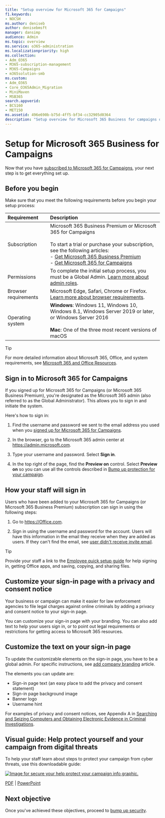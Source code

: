 ```yaml
---
title: "Setup overview for Microsoft 365 for Campaigns"
f1.keywords:
- NOCSH
ms.author: deniseb
author: denisebmsft
manager: dansimp
audience: Admin
ms.topic: overview
ms.service: o365-administration
ms.localizationpriority: high
ms.collection: 
- Adm_O365
- M365-subscription-management 
- M365-Campaigns
- m365solution-smb
ms.custom:
- Adm_O365
- Core_O365Admin_Migration
- MiniMaven
- MSB365
search.appverid:
- BCS160
- MET150
ms.assetid: 496e690b-b75d-4ff5-bf34-cc32905d0364
description: "Setup overview for Microsoft 365 Business for campaigns or other businesses"
---
```


# Setup for Microsoft 365 Business for Campaigns

Now that you have [subscribed to Microsoft 365 for Campaigns](get-microsoft-365-campaigns.md), your next step is to get everything set up.

## Before you begin

Make sure that you meet the following requirements before you begin your setup process:

| Requirement | Description |
|:---|:---|
| Subscription | Microsoft 365 Business Premium or Microsoft 365 for Campaigns <br/><br/> To start a trial or purchase your subscription, see the following articles: <br/>- [Get Microsoft 365 Business Premium](get-microsoft-365-business-premium.md)<br/>- [Get Microsoft 365 for Campaigns](get-microsoft-365-campaigns.md) |
| Permissions  | To complete the initial setup process, you must be a Global Admin. [Learn more about admin roles](../admin/add-users/about-admin-roles.md). |
| Browser requirements | Microsoft Edge, Safari, Chrome or Firefox. [Learn more about browser requirements](https://www.microsoft.com/microsoft-365/microsoft-365-and-office-resources#coreui-heading-uyetipy).  |
| Operating system | **Windows**:  Windows 11, Windows 10, Windows 8.1, Windows Server 2019 or later, or Windows Server 2016<br/><br/>**Mac**: One of the three most recent versions of macOS |

> [!TIP]
> For more detailed information about Microsoft 365, Office, and system requirements, see [Microsoft 365 and Office Resources](https://www.microsoft.com/microsoft-365/microsoft-365-and-office-resources).

## Sign in to Microsoft 365 for Campaigns

If you signed up for Microsoft 365 for Campaigns (or Microsoft 365 Business Premium), you're designated as the Microsoft 365 admin (also referred to as the Global Administrator). This allows you to sign in and initiate the system.

Here's how to sign in:

1. Find the username and password we sent to the email address you used when you [signed up for Microsoft 365 for Campaigns](m365-campaigns-sign-up.md).

2. In the browser, go to the Microsoft 365 admin center at <a href="https://go.microsoft.com/fwlink/p/?linkid=837890" target="_blank"><https://admin.microsoft.com></a>.

3. Type your username and password. Select **Sign in**.

4. In the top right of the page, find the **Preview on** control. Select **Preview on** so you can use all the controls described in [Bump up protection for your campaign](m365bp-security-overview.md).

## How your staff will sign in

Users who have been added to your Microsoft 365 for Campaigns (or Microsoft 365 Business Premium) subscription can sign in using the following steps:

1. Go to <a href="https://office.com" target="_blank"><https://Office.com></a>.

2. Sign in using the username and password for the account. Users will have this information in the email they receive when they are added as users. If they can't find the email, see [user didn't receive invite email](../admin/simplified-signup/admin-invite-business-standard.md#i-shared-an-email-invite-but-the-user-didnt-receive-the-email).

> [!TIP]
> Provide your staff a link to the [Employee quick setup guide](../admin/setup/employee-quick-setup.md) for help signing in, getting Office apps, and saving, copying, and sharing files.

## Customize your sign-in page with a privacy and consent notice

Your business or campaign can make it easier for law enforcement agencies to file legal charges against online criminals by adding a privacy and consent notice to your sign-in page.

You can customize your sign-in page with your branding. You can also add text to help your users sign in, or to point out legal requirements or restrictions for getting access to Microsoft 365 resources.

## Customize the text on your sign-in page

To update the customizable elements on the sign-in page, you have to be a global admin. For specific instructions, see [add company branding](/azure/active-directory/fundamentals/customize-branding) article.

The elements you can update are:

- Sign-in page text (an easy place to add the privacy and consent statement)
- Sign-in page background image
- Banner logo
- Username hint

For examples of privacy and consent notices, see Appendix A in [Searching and Seizing Computers and Obtaining Electronic Evidence in Criminal Investigations](https://www.justice.gov/sites/default/files/criminal-ccips/legacy/2015/01/14/ssmanual2009.pdf).

## Visual guide: Help protect yourself and your campaign from digital threats

To help your staff learn about steps to protect your campaign from cyber threats, use this downloadable guide:

[![Image for secure your help protect your campaign info graphic.](../media/M365-Campaigns-WhatCanUsersDoToSecure-358x201.png)](https://download.microsoft.com/download/f/c/5/fc58bc0c-773a-4ac8-a232-6f986f61ef58/M365CampaignsWhatCanUsersDoToSecure.pdf)

[PDF](https://download.microsoft.com/download/f/c/5/fc58bc0c-773a-4ac8-a232-6f986f61ef58/M365CampaignsWhatCanUsersDoToSecure.pdf) | [PowerPoint](https://download.microsoft.com/download/f/c/5/fc58bc0c-773a-4ac8-a232-6f986f61ef58/M365CampaignsWhatCanUsersDoToSecure.pptx)

## Next objective

Once you've achieved these objectives, proceed to [bump up security](m365bp-security-overview.md).
